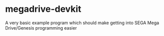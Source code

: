 # megadrive-devkit
A very basic example program which should make getting into SEGA Mega Drive/Genesis programming easier
